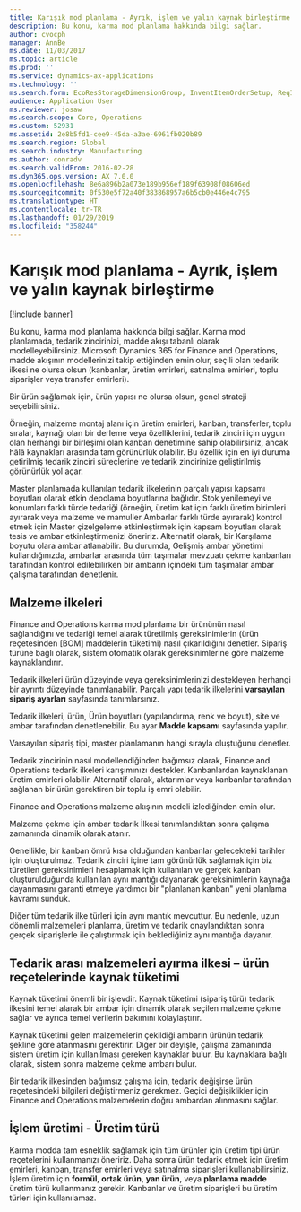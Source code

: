```yaml
---
title: Karışık mod planlama - Ayrık, işlem ve yalın kaynak birleştirme
description: Bu konu, karma mod planlama hakkında bilgi sağlar.
author: cvocph
manager: AnnBe
ms.date: 11/03/2017
ms.topic: article
ms.prod: ''
ms.service: dynamics-ax-applications
ms.technology: ''
ms.search.form: EcoResStorageDimensionGroup, InventItemOrderSetup, ReqItemTable
audience: Application User
ms.reviewer: josaw
ms.search.scope: Core, Operations
ms.custom: 52931
ms.assetid: 2e8b5fd1-cee9-45da-a3ae-6961fb020b89
ms.search.region: Global
ms.search.industry: Manufacturing
ms.author: conradv
ms.search.validFrom: 2016-02-28
ms.dyn365.ops.version: AX 7.0.0
ms.openlocfilehash: 8e6a896b2a073e189b956ef189f63908f08606ed
ms.sourcegitcommit: 0f530e5f72a40f383868957a6b5cb0e446e4c795
ms.translationtype: HT
ms.contentlocale: tr-TR
ms.lasthandoff: 01/29/2019
ms.locfileid: "358244"
---
```

# <a name="mixed-mode-planning---combine-discrete-process-and-lean-sourcing"></a>Karışık mod planlama - Ayrık, işlem ve yalın kaynak birleştirme

[!include [banner](../includes/banner.md)]

Bu konu, karma mod planlama hakkında bilgi sağlar. Karma mod planlamada, tedarik zincirinizi, madde akışı tabanlı olarak modelleyebilirsiniz. Microsoft Dynamics 365 for Finance and Operations, madde akışının modellerinizi takip ettiğinden emin olur, seçili olan tedarik ilkesi ne olursa olsun (kanbanlar, üretim emirleri, satınalma emirleri, toplu siparişler veya transfer emirleri). 

Bir ürün sağlamak için, ürün yapısı ne olursa olsun, genel strateji seçebilirsiniz.  

Örneğin, malzeme montaj alanı için üretim emirleri, kanban, transferler, toplu sıralar, kaynağı olan bir derleme veya özelliklerini, tedarik zinciri için uygun olan herhangi bir birleşimi olan kanban denetimine sahip olabilirsiniz, ancak hâlâ kaynakları arasında tam görünürlük olabilir. Bu özellik için en iyi duruma getirilmiş tedarik zinciri süreçlerine ve tedarik zincirinize geliştirilmiş görünürlük yol açar.  

Master planlamada kullanılan tedarik ilkelerinin parçalı yapısı kapsamı boyutları olarak etkin depolama boyutlarına bağlıdır. Stok yenilemeyi ve konumları farklı türde tedariği (örneğin, üretim kat için farklı üretim birimleri ayırarak veya malzeme ve mamuller Ambarlar farklı türde ayırarak) kontrol etmek için Master çizelgeleme etkinleştirmek için kapsam boyutları olarak tesis ve ambar etkinleştirmenizi öneririz. Alternatif olarak, bir Karşılama boyutu olara ambar atlanabilir. Bu durumda, Gelişmiş ambar yönetimi kullandığınızda, ambarlar arasında tüm taşımalar mevzuatı çekme kanbanları tarafından kontrol edilebilirken bir ambarın içindeki tüm taşımalar ambar çalışma tarafından denetlenir.

## <a name="supply-policies"></a>Malzeme ilkeleri
Finance and Operations karma mod planlama bir ürününün nasıl sağlandığını ve tedariği temel alarak türetilmiş gereksinimlerin (ürün reçetesinden \[BOM\] maddelerin tüketimi) nasıl çıkarıldığını denetler. Sipariş türüne bağlı olarak, sistem otomatik olarak gereksinimlerine göre malzeme kaynaklandırır.  

Tedarik ilkeleri ürün düzeyinde veya gereksinimlerinizi destekleyen herhangi bir ayrıntı düzeyinde tanımlanabilir. Parçalı yapı tedarik ilkelerini **varsayılan sipariş ayarları** sayfasında tanımlarsınız.  

Tedarik ilkeleri, ürün, Ürün boyutları (yapılandırma, renk ve boyut), site ve ambar tarafından denetlenebilir. Bu ayar **Madde kapsamı** sayfasında yapılır.  

Varsayılan sipariş tipi, master planlamanın hangi sırayla oluştuğunu denetler.  

Tedarik zincirinin nasıl modellendiğinden bağımsız olarak, Finance and Operations tedarik ilkeleri karışımınızı destekler. Kanbanlardan kaynaklanan üretim emirleri olabilir. Alternatif olarak, aktarımlar veya kanbanlar tarafından sağlanan bir ürün gerektiren bir toplu iş emri olabilir.  

Finance and Operations malzeme akışının modeli izlediğinden emin olur.  

Malzeme çekme için ambar tedarik İlkesi tanımlandıktan sonra çalışma zamanında dinamik olarak atanır.  

Genellikle, bir kanban ömrü kısa olduğundan kanbanlar gelecekteki tarihler için oluşturulmaz. Tedarik zinciri içine tam görünürlük sağlamak için biz türetilen gereksinimleri hesaplamak için kullanılan ve gerçek kanban oluşturulduğunda kullanılan aynı mantığı dayanarak gereksinimlerin kaynağa dayanmasını garanti etmeye yardımcı bir "planlanan kanban" yeni planlama kavramı sunduk.  

Diğer tüm tedarik ilke türleri için aynı mantık mevcuttur. Bu nedenle, uzun dönemli malzemeleri planlama, üretim ve tedarik onaylandıktan sonra gerçek siparişlerle ile çalıştırmak için beklediğiniz aynı mantığa dayanır.

## <a name="materials-allocation-cross-supply-policy--resource-consumption-on-boms"></a>Tedarik arası malzemeleri ayırma ilkesi – ürün reçetelerinde kaynak tüketimi
Kaynak tüketimi önemli bir işlevdir. Kaynak tüketimi (sipariş türü) tedarik ilkesini temel alarak bir ambar için dinamik olarak seçilen malzeme çekme sağlar ve ayrıca temel verilerin bakımını kolaylaştırır.  

Kaynak tüketimi gelen malzemelerin çekildiği ambarın ürünün tedarik şekline göre atanmasını gerektirir. Diğer bir deyişle, çalışma zamanında sistem üretim için kullanılması gereken kaynaklar bulur. Bu kaynaklara bağlı olarak, sistem sonra malzeme çekme ambarı bulur.  

Bir tedarik ilkesinden bağımsız çalışma için, tedarik değişirse ürün reçetesindeki bilgileri değiştirmeniz gerekmez. Geçici değişiklikler için Finance and Operations malzemelerin doğru ambardan alınmasını sağlar.

## <a name="process-manufacturing--the-production-type"></a>İşlem üretimi - Üretim türü
Karma modda tam esneklik sağlamak için tüm ürünler için üretim tipi ürün reçetelerini kullanmanızı öneririz. Daha sonra ürün tedarik etmek için üretim emirleri, kanban, transfer emirleri veya satınalma siparişleri kullanabilirsiniz. İşlem üretim için **formül**, **ortak ürün**, **yan ürün**, veya **planlama madde** üretim türü kullanmanız gerekir. Kanbanlar ve üretim siparişleri bu üretim türleri için kullanılamaz.



